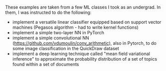 These examples are taken from a few ML classes I took as an undergrad. In them, I was instructed to do the following:
- implement a versatile linear classifier equipped based on support vector machines (Pegasos algorithm - had to write kernel functions)
- implement a simple two-layer NN in PyTorch
- implement a simple convolutional NN (https://github.com/vdumoulin/conv_arithmetic), also in Pytorch, to do some image classification in the QuickDraw dataset
- implement a deep learning technique called "mean field variational inference" to approximate the probability distribution of a set of topics found within a set of documents
